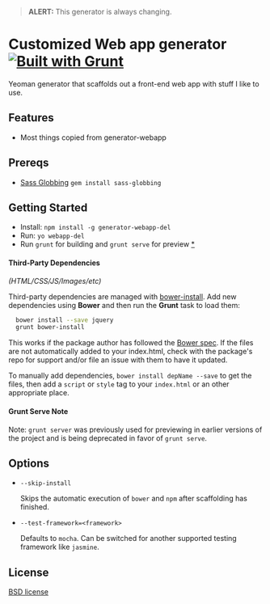 > **ALERT:** This generator is always changing.

# Customized Web app generator [![Built with Grunt](https://cdn.gruntjs.com/builtwith.png)](http://gruntjs.com/)

Yeoman generator that scaffolds out a front-end web app with stuff I like to use.


## Features

* Most things copied from generator-webapp

## Prereqs

* [Sass Globbing](https://github.com/chriseppstein/sass-globbing) `gem install sass-globbing`

## Getting Started

- Install: `npm install -g generator-webapp-del`
- Run: `yo webapp-del`
- Run `grunt` for building and `grunt serve` for preview [*](#serve-note)


#### Third-Party Dependencies

*(HTML/CSS/JS/Images/etc)*

Third-party dependencies are managed with [bower-install](https://github.com/stephenplusplus/grunt-bower-install). Add new dependencies using **Bower** and then run the **Grunt** task to load them:

```bash
  bower install --save jquery
  grunt bower-install
```

This works if the package author has followed the [Bower spec](https://github.com/bower/bower.json-spec). If the files are not automatically added to your index.html, check with the package's repo for support and/or file an issue with them to have it updated.

To manually add dependencies, `bower install depName --save` to get the files, then add a `script` or `style` tag to your `index.html` or an other appropriate place.


#### Grunt Serve Note

Note: `grunt server` was previously used for previewing in earlier versions of the project and is being deprecated in favor of `grunt serve`.


## Options

* `--skip-install`

  Skips the automatic execution of `bower` and `npm` after scaffolding has finished.

* `--test-framework=<framework>`

  Defaults to `mocha`. Can be switched for another supported testing framework like `jasmine`.



## License

[BSD license](http://opensource.org/licenses/bsd-license.php)
